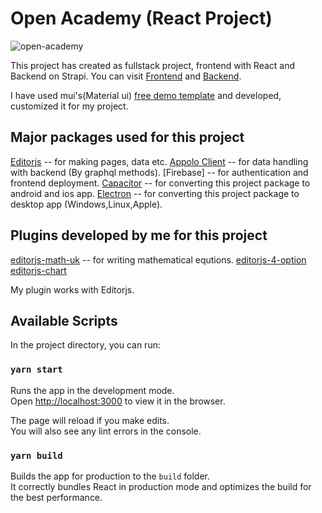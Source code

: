 # Open Academy (React Project)

![open-academy](https://user-images.githubusercontent.com/75515703/216514593-2d24ee3d-c085-4c1f-9a79-467b9e2a2262.gif)

This project has created as fullstack project, frontend with React and Backend on Strapi.
You can visit [Frontend](https://open-academy-63ad7.web.app/dashboard/app) and [Backend](https://open-academy-strapi.onrender.com/admin).

I have used mui's(Material ui) [free demo template](https://mui.com/store/items/minimal-dashboard-free/) and developed, customized it for my project.

## Major packages used for this project
[Editorjs](https://editorjs.io/) -- for making pages, data etc.
[Appolo Client](https://www.apollographql.com/docs/react/) -- for data handling with backend (By graphql methods).
[Firebase] -- for authentication and frontend deployment.
[Capacitor](https://capacitorjs.com/) -- for converting this project package to android and ios app.
[Electron](https://www.electronjs.org/) -- for converting this project package to desktop app (Windows,Linux,Apple).

## Plugins developed by me for this project
[editorjs-math-uk](https://github.com/uk2459644/editorjs-math-uk) -- for writing mathematical equtions.
[editorjs-4-option](https://github.com/uk2459644/editorjs-4-option)
[editorjs-chart](https://github.com/uk2459644/editorjs-chartuk)

My plugin works with Editorjs.
## Available Scripts

In the project directory, you can run:

### `yarn start`

Runs the app in the development mode.\
Open [http://localhost:3000](http://localhost:3000) to view it in the browser.

The page will reload if you make edits.\
You will also see any lint errors in the console.


### `yarn build`

Builds the app for production to the `build` folder.\
It correctly bundles React in production mode and optimizes the build for the best performance.
